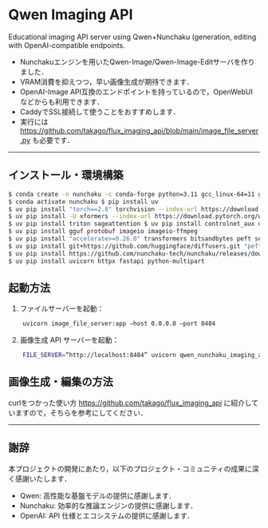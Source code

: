 # Qwen Imaging API
Educational imaging API server using Qwen+Nunchaku (generation, editing with OpenAI-compatible endpoints.

  * Nunchakuエンジンを用いたQwen-Image/Qwen-Image-Editサーバを作りました．
  * VRAM消費を抑えつつ，早い画像生成が期待できます．
  * OpenAI-Image API互換のエンドポイントを持っているので，OpenWebUIなどからも利用できます．
  * CaddyでSSL接続して使うことをおすすめします．
  * 実行には https://github.com/takago/flux_imaging_api/blob/main/image_file_server.py も必要です．



  --------------------------------------------------------------------------------------------------

## インストール・環境構築 ##

```bash
$ conda create -n nunchaku -c conda-forge python=3.11 gcc_linux-64=11 gxx cuda-toolkit=12.8 cmake
$ conda activate nunchaku $ pip install uv
$ uv pip install "torch==2.8" torchvision --index-url https://download.pytorch.org/whl/cu128
$ uv pip install -U xformers --index-url https://download.pytorch.org/whl/cu128
$ uv pip install triton sageattention $ uv pip install controlnet_aux dwpose matplotlib
$ uv pip install gguf protobuf imageio imageio-ffmpeg
$ uv pip install "accelerate>=0.26.0" transformers bitsandbytes peft sentencepiece
$ uv pip install git+https://github.com/huggingface/diffusers.git "peft>=0.17.0"
$ uv pip install https://github.com/nunchaku-tech/nunchaku/releases/download/v1.0.0/nunchaku-1.0.0+torch2.8-cp311-cp311-linux_x86_64.whl 
$ uv pip install uvicorn httpx fastapi python-multipart
```


## 起動方法 ##

1.  ファイルサーバーを起動：
```bash
    uvicorn image_file_server:app –host 0.0.0.0 –port 8484
```
2.  画像生成 API サーバーを起動：
```bash
    FILE_SERVER=“http://localhost:8484” uvicorn qwen_nunchaku_imaging_api:app –host 127.0.0.1 –port 8444
```

## 画像生成・編集の方法 ##
 
  curlをつかった使い方 https://github.com/takago/flux_imaging_api に紹介していますので，そちらを参考にしてください．


----------
## 謝辞 ##

本プロジェクトの開発にあたり，以下のプロジェクト・コミュニティの成果に深く感謝いたします．
- Qwen: 高性能な基盤モデルの提供に感謝します．
- Nunchaku: 効率的な推論エンジンの提供に感謝します．
- OpenAI: API 仕様とエコシステムの提供に感謝します．



